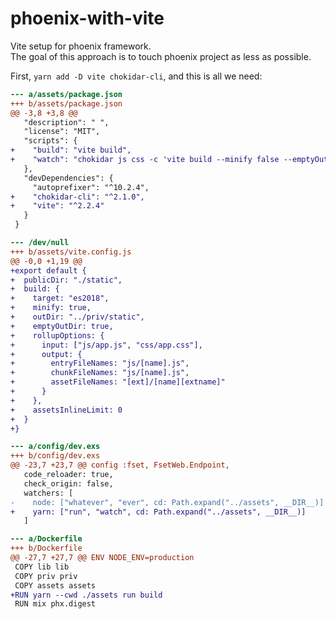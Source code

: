 # phoenix-with-vite
Vite setup for phoenix framework.   
The goal of this approach is to touch phoenix project as less as possible.  

First, `yarn add -D vite chokidar-cli`, and this is all we need:  


```diff
--- a/assets/package.json
+++ b/assets/package.json
@@ -3,8 +3,8 @@
   "description": " ",
   "license": "MIT",
   "scripts": {
+    "build": "vite build",
+    "watch": "chokidar js css -c 'vite build --minify false --emptyOutDir false --clearScreen false --mode development'"
   },
   "devDependencies": {
     "autoprefixer": "^10.2.4",
+    "chokidar-cli": "^2.1.0",
+    "vite": "^2.2.4"
   }
 }
 ```

```diff
--- /dev/null
+++ b/assets/vite.config.js
@@ -0,0 +1,19 @@
+export default {
+  publicDir: "./static",
+  build: {
+    target: "es2018",
+    minify: true,
+    outDir: "../priv/static",
+    emptyOutDir: true,
+    rollupOptions: {
+      input: ["js/app.js", "css/app.css"],
+      output: {
+        entryFileNames: "js/[name].js",
+        chunkFileNames: "js/[name].js",
+        assetFileNames: "[ext]/[name][extname]"
+      }
+    },
+    assetsInlineLimit: 0
+  }
+}
```

```diff
--- a/config/dev.exs
+++ b/config/dev.exs
@@ -23,7 +23,7 @@ config :fset, FsetWeb.Endpoint,
   code_reloader: true,
   check_origin: false,
   watchers: [
-    node: ["whatever", "ever", cd: Path.expand("../assets", __DIR__)]
+    yarn: ["run", "watch", cd: Path.expand("../assets", __DIR__)]
   ]
```

```diff
--- a/Dockerfile
+++ b/Dockerfile
@@ -27,7 +27,7 @@ ENV NODE_ENV=production
 COPY lib lib
 COPY priv priv
 COPY assets assets
+RUN yarn --cwd ./assets run build
 RUN mix phx.digest
```
